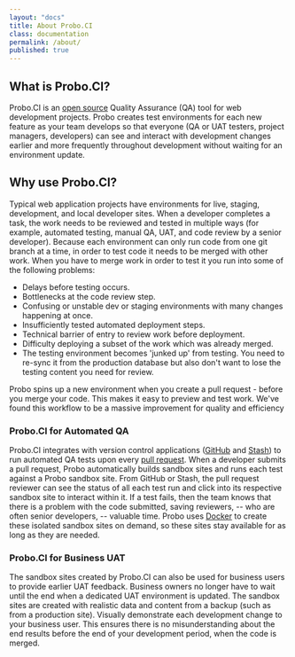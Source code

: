 ```yaml
---
layout: "docs"
title: About Probo.CI
class: documentation
permalink: /about/
published: true
---
```



## What is Probo.CI?

Probo.CI is an [open source](https://github.com/ProboCI/probo) Quality Assurance (QA) tool for web development projects. Probo creates test environments for each new feature as your team develops so that everyone (QA or UAT testers, project managers, developers) can see and interact with development changes earlier and more frequently throughout development without waiting for an environment update.

## Why use Probo.CI?

Typical web application projects have environments for live, staging, development, and local developer sites. When a developer completes a task, the work needs to be reviewed and tested in multiple ways (for example, automated testing, manual QA, UAT, and code review by a senior developer). Because each environment can only run code from one git branch at a time, in order to test  code it needs to be merged with other work. When you have to merge work in order to test it you run into some of the following  problems:

 - Delays before testing occurs.
 - Bottlenecks at the code review step.
 - Confusing or unstable dev or staging environments with many changes happening at once.
 - Insufficiently tested automated deployment steps.
 - Technical barrier of entry to review work before deployment.
 - Difficulty deploying a subset of the work which was already merged.
 - The testing environment becomes 'junked up' from testing. You need to re-sync it from the production database but also don't want to lose the testing content you need for review.

Probo spins up a new environment when you create a pull request - before you merge your code. This makes it easy to preview and test work. We've found this workflow to be a massive improvement for quality and efficiency

### Probo.CI for Automated QA

Probo.CI integrates with version control applications ([GitHub](http://github.com/) and [Stash](https://www.atlassian.com/software/stash)) to run automated QA tests upon every [pull request](http://oss-watch.ac.uk/resources/pullrequest). When a developer submits a pull request, Probo automatically builds sandbox sites and runs each test against a Probo sandbox site. From GitHub or Stash, the pull request reviewer can see the status of all each test run and click into its respective sandbox site to interact within it. If a test fails, then the team knows that there is a problem with the code submitted, saving reviewers, -- who are often senior developers, -- valuable time. Probo uses [Docker](https://www.docker.com/) to create these isolated sandbox sites on demand, so these sites stay available for as long as they are needed.

### Probo.CI for Business UAT

The sandbox sites created by Probo.CI can also be used for business users to provide earlier UAT feedback. Business owners no longer have to wait until the end when a dedicated UAT environment is updated. The sandbox sites are created with realistic data and content from a backup (such as from a production site). Visually demonstrate each development change to your business user. This ensures there is no misunderstanding about the end results before the end of your development period, when the code is merged.
